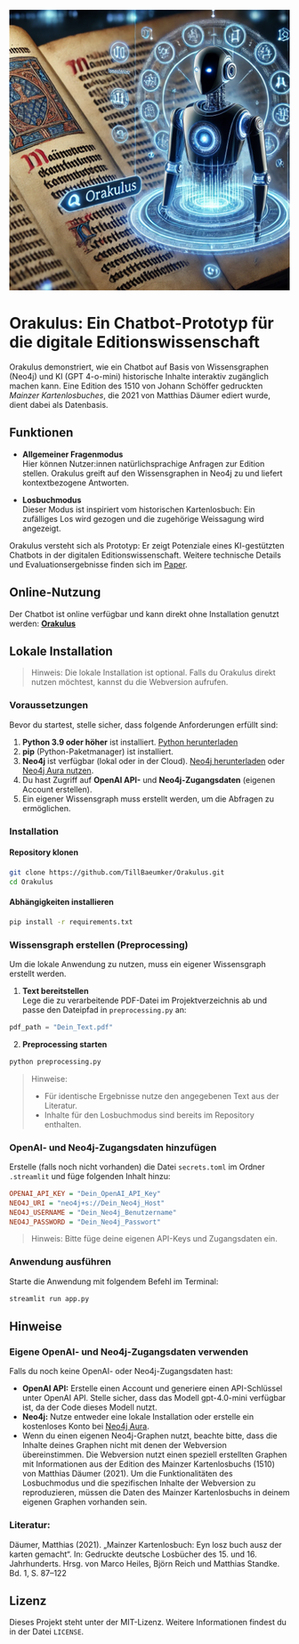![Orakulus Chatbot(Erstellt mit Dall-E)](orakulus_chatbot.png)

# Orakulus: Ein Chatbot-Prototyp für die digitale Editionswissenschaft

Orakulus demonstriert, wie ein Chatbot auf Basis von Wissensgraphen (Neo4j) und KI (GPT 4-o-mini) historische Inhalte interaktiv zugänglich machen kann. Eine Edition des 1510 von Johann Schöffer gedruckten *Mainzer Kartenlosbuches*, die 2021 von Matthias Däumer ediert wurde, dient dabei als Datenbasis.

## Funktionen

- **Allgemeiner Fragenmodus**  
  Hier können Nutzer:innen natürlichsprachige Anfragen zur Edition stellen. Orakulus greift auf den Wissensgraphen in Neo4j zu und liefert kontextbezogene Antworten.

- **Losbuchmodus**  
  Dieser Modus ist inspiriert vom historischen Kartenlosbuch: Ein zufälliges Los wird gezogen und die zugehörige Weissagung wird angezeigt. 

Orakulus versteht sich als Prototyp: Er zeigt Potenziale eines KI-gestützten Chatbots in der digitalen Editionswissenschaft. Weitere technische Details und Evaluationsergebnisse finden sich im [Paper](./Paper_EinZugangZuEditionen.pdf).

## Online-Nutzung

Der Chatbot ist online verfügbar und kann direkt ohne Installation genutzt werden:  [**Orakulus**](https://orakulusmainz.streamlit.app)

## Lokale Installation
> Hinweis: Die lokale Installation ist optional. Falls du Orakulus direkt nutzen möchtest, kannst du die Webversion aufrufen.

### Voraussetzungen
Bevor du startest, stelle sicher, dass folgende Anforderungen erfüllt sind:
1. **Python 3.9 oder höher** ist installiert. [Python herunterladen](https://www.python.org/downloads/)
2. **pip** (Python-Paketmanager) ist installiert.
3. **Neo4j** ist verfügbar (lokal oder in der Cloud). [Neo4j herunterladen](https://neo4j.com/download-center/) oder [Neo4j Aura nutzen](https://neo4j.com/cloud/aura/).
4. Du hast Zugriff auf **OpenAI API-** und **Neo4j-Zugangsdaten** (eigenen Account erstellen).
5. Ein eigener Wissensgraph muss erstellt werden, um die Abfragen zu ermöglichen.

### Installation

#### Repository klonen
```bash
git clone https://github.com/TillBaeumker/Orakulus.git  
cd Orakulus  
```

#### Abhängigkeiten installieren
```bash
pip install -r requirements.txt  
```

### Wissensgraph erstellen (Preprocessing)

Um die lokale Anwendung zu nutzen, muss ein eigener Wissensgraph erstellt werden.

1. **Text bereitstellen**  
Lege die zu verarbeitende PDF-Datei im Projektverzeichnis ab und passe den Dateipfad in `preprocessing.py` an:  
```python
pdf_path = "Dein_Text.pdf"
```

2. **Preprocessing starten**
```bash
python preprocessing.py
```

> Hinweise:
> - Für identische Ergebnisse nutze den angegebenen Text aus der Literatur.
> - Inhalte für den Losbuchmodus sind bereits im Repository enthalten.

### OpenAI- und Neo4j-Zugangsdaten hinzufügen
Erstelle (falls noch nicht vorhanden) die Datei `secrets.toml` im Ordner `.streamlit` und füge folgenden Inhalt hinzu:
 
```ini
OPENAI_API_KEY = "Dein_OpenAI_API_Key"  
NEO4J_URI = "neo4j+s://Dein_Neo4j_Host"  
NEO4J_USERNAME = "Dein_Neo4j_Benutzername"  
NEO4J_PASSWORD = "Dein_Neo4j_Passwort"  
```

> Hinweis: Bitte füge deine eigenen API-Keys und Zugangsdaten ein.

### Anwendung ausführen

Starte die Anwendung mit folgendem Befehl im Terminal:
```bash
streamlit run app.py  
```

## Hinweise

### Eigene OpenAI- und Neo4j-Zugangsdaten verwenden
Falls du noch keine OpenAI- oder Neo4j-Zugangsdaten hast:
- **OpenAI API:** Erstelle einen Account und generiere einen API-Schlüssel unter OpenAI API. Stelle sicher, dass das Modell gpt-4.0-mini verfügbar ist, da der Code dieses Modell nutzt.
- **Neo4j:** Nutze entweder eine lokale Installation oder erstelle ein kostenloses Konto bei [Neo4j Aura](https://neo4j.com/cloud/aura/).
- Wenn du einen eigenen Neo4j-Graphen nutzt, beachte bitte, dass die Inhalte deines Graphen nicht mit denen der Webversion übereinstimmen. Die Webversion nutzt einen speziell erstellten Graphen mit Informationen aus der Edition des Mainzer Kartenlosbuchs (1510) von Matthias Däumer (2021). Um die Funktionalitäten des Losbuchmodus und die spezifischen Inhalte der Webversion zu reproduzieren, müssen die Daten des Mainzer Kartenlosbuchs in deinem eigenen Graphen vorhanden sein.

### Literatur:
Däumer, Matthias (2021). „Mainzer Kartenlosbuch: Eyn losz buch ausz der karten gemacht“. In: Gedruckte deutsche Losbücher des 15. und 16. Jahrhunderts. Hrsg. von Marco Heiles, Björn Reich und Matthias Standke. Bd. 1, S. 87–122

## Lizenz
Dieses Projekt steht unter der MIT-Lizenz. Weitere Informationen findest du in der Datei `LICENSE`.

